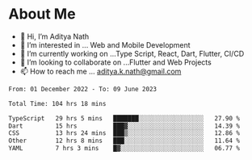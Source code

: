 # About Me

- 👋 Hi, I’m Aditya Nath
- 👀 I’m interested in ... Web and Mobile Development
- 🌱 I’m currently working on ...Type Script, React, Dart, Flutter, CI/CD
- 💞️ I’m looking to collaborate on ...Flutter and Web Projects
- 📫 How to reach me ... aditya.k.nath@gmail.com

<!--START_SECTION:waka-->

```txt
From: 01 December 2022 - To: 09 June 2023

Total Time: 104 hrs 18 mins

TypeScript   29 hrs 5 mins   ███████░░░░░░░░░░░░░░░░░░   27.90 %
Dart         15 hrs          ███▓░░░░░░░░░░░░░░░░░░░░░   14.39 %
CSS          13 hrs 24 mins  ███▒░░░░░░░░░░░░░░░░░░░░░   12.86 %
Other        12 hrs 8 mins   ███░░░░░░░░░░░░░░░░░░░░░░   11.64 %
YAML         7 hrs 3 mins    █▓░░░░░░░░░░░░░░░░░░░░░░░   06.77 %
```

<!--END_SECTION:waka-->

<!---
kronosking007/kronosking007 is a ✨ special ✨ repository because its `README.md` (this file) appears on your GitHub profile.
You can click the Preview link to take a look at your changes.
--->
